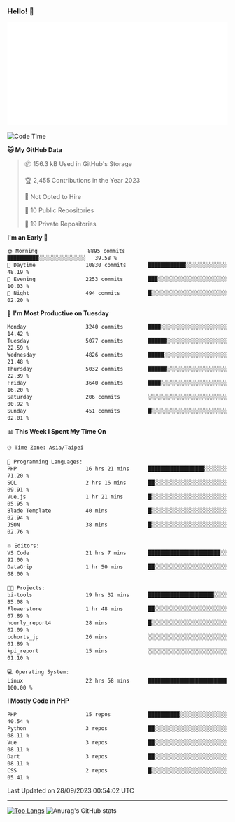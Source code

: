 ### Hello! 👋

![Metrics](/metrics.classic.svg)

<!--START_SECTION:waka-->
![Code Time](http://img.shields.io/badge/Code%20Time-664%20hrs%2021%20mins-blue)

**🐱 My GitHub Data** 

> 📦 156.3 kB Used in GitHub's Storage 
 > 
> 🏆 2,455 Contributions in the Year 2023
 > 
> 🚫 Not Opted to Hire
 > 
> 📜 10 Public Repositories 
 > 
> 🔑 19 Private Repositories 
 > 
**I'm an Early 🐤** 

```text
🌞 Morning                8895 commits        ██████████░░░░░░░░░░░░░░░   39.58 % 
🌆 Daytime                10830 commits       ████████████░░░░░░░░░░░░░   48.19 % 
🌃 Evening                2253 commits        ███░░░░░░░░░░░░░░░░░░░░░░   10.03 % 
🌙 Night                  494 commits         █░░░░░░░░░░░░░░░░░░░░░░░░   02.20 % 
```
📅 **I'm Most Productive on Tuesday** 

```text
Monday                   3240 commits        ████░░░░░░░░░░░░░░░░░░░░░   14.42 % 
Tuesday                  5077 commits        ██████░░░░░░░░░░░░░░░░░░░   22.59 % 
Wednesday                4826 commits        █████░░░░░░░░░░░░░░░░░░░░   21.48 % 
Thursday                 5032 commits        ██████░░░░░░░░░░░░░░░░░░░   22.39 % 
Friday                   3640 commits        ████░░░░░░░░░░░░░░░░░░░░░   16.20 % 
Saturday                 206 commits         ░░░░░░░░░░░░░░░░░░░░░░░░░   00.92 % 
Sunday                   451 commits         █░░░░░░░░░░░░░░░░░░░░░░░░   02.01 % 
```


📊 **This Week I Spent My Time On** 

```text
🕑︎ Time Zone: Asia/Taipei

💬 Programming Languages: 
PHP                      16 hrs 21 mins      ██████████████████░░░░░░░   71.20 % 
SQL                      2 hrs 16 mins       ██░░░░░░░░░░░░░░░░░░░░░░░   09.91 % 
Vue.js                   1 hr 21 mins        █░░░░░░░░░░░░░░░░░░░░░░░░   05.95 % 
Blade Template           40 mins             █░░░░░░░░░░░░░░░░░░░░░░░░   02.94 % 
JSON                     38 mins             █░░░░░░░░░░░░░░░░░░░░░░░░   02.76 % 

🔥 Editors: 
VS Code                  21 hrs 7 mins       ███████████████████████░░   92.00 % 
DataGrip                 1 hr 50 mins        ██░░░░░░░░░░░░░░░░░░░░░░░   08.00 % 

🐱‍💻 Projects: 
bi-tools                 19 hrs 32 mins      █████████████████████░░░░   85.08 % 
Flowerstore              1 hr 48 mins        ██░░░░░░░░░░░░░░░░░░░░░░░   07.89 % 
hourly_report4           28 mins             █░░░░░░░░░░░░░░░░░░░░░░░░   02.09 % 
cohorts_jp               26 mins             ░░░░░░░░░░░░░░░░░░░░░░░░░   01.89 % 
kpi_report               15 mins             ░░░░░░░░░░░░░░░░░░░░░░░░░   01.10 % 

💻 Operating System: 
Linux                    22 hrs 58 mins      █████████████████████████   100.00 % 
```

**I Mostly Code in PHP** 

```text
PHP                      15 repos            ██████████░░░░░░░░░░░░░░░   40.54 % 
Python                   3 repos             ██░░░░░░░░░░░░░░░░░░░░░░░   08.11 % 
Vue                      3 repos             ██░░░░░░░░░░░░░░░░░░░░░░░   08.11 % 
Dart                     3 repos             ██░░░░░░░░░░░░░░░░░░░░░░░   08.11 % 
CSS                      2 repos             █░░░░░░░░░░░░░░░░░░░░░░░░   05.41 % 
```




 Last Updated on 28/09/2023 00:54:02 UTC
<!--END_SECTION:waka-->

<hr>

<span style="display:inline-block">[![Top Langs](https://github-readme-stats.vercel.app/api/top-langs/?username=maureendadap&layout=compact&theme=transparent)](https://github.com/anuraghazra/github-readme-stats)</span>
<span style="display:inline-block">![Anurag's GitHub stats](https://github-readme-stats.vercel.app/api?username=maureendadap&show_icons=true&theme=transparent&count_private=true)</span>

<!--
**MaureenDadap/maureendadap** is a ✨ _special_ ✨ repository because its `README.md` (this file) appears on your GitHub profile.

Here are some ideas to get you started:

- 🔭 I’m currently working on ...
- 🌱 I’m currently learning ...
- 👯 I’m looking to collaborate on ...
- 🤔 I’m looking for help with ...
- 💬 Ask me about ...
- 📫 How to reach me: ...
- 😄 Pronouns: ...
- ⚡ Fun fact: ...
-->
